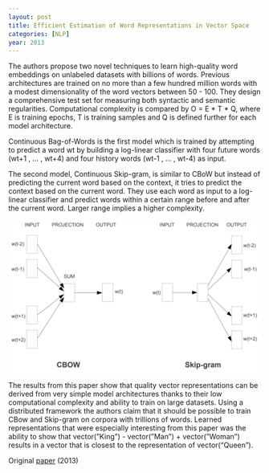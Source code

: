 ```yaml
---
layout: post
title: Efficient Estimation of Word Representations in Vector Space
categories: [NLP]
year: 2013
---
```


The authors propose two novel techniques to learn high-quality word embeddings on unlabeled datasets with billions of words. Previous architectures are trained on no more than a few hundred million words with a modest dimensionality of the word vectors between 50 - 100. They design a comprehensive test set for measuring both syntactic and semantic regularities. Computational complexity is compared by O = E * T * Q, where E is training epochs, T is training samples and Q is defined further for each model architecture. 

Continuous Bag-of-Words is the first model which is trained by attempting to predict a word wt by building a log-linear classifier with four future words (wt+1 , … , wt+4) and four history words (wt-1 , … , wt-4)  as input.

The second model, Continuous Skip-gram, is similar to CBoW but instead of predicting the current word based on the context, it tries to predict the context based on the current word. They use each word as input to a log-linear classifier and predict words within a certain range before and after the current word. Larger range implies a higher complexity.

![](/images/cbowskipgram.png)

The results from this paper show that quality vector representations can be derived from very simple model architectures thanks to their low computational complexity and ability to train on large datasets. Using a distributed framework the authors claim that it should be possible to train CBow and Skip-gram on corpora with trillions of words. Learned representations that were especially interesting from this paper was the ability to show that vector(”King”) - vector(”Man”) + vector(”Woman”) results in a vector that is closest to the representation of vector(“Queen”). 

Original [paper](https://arxiv.org/pdf/1301.3781.pdf) (2013)
